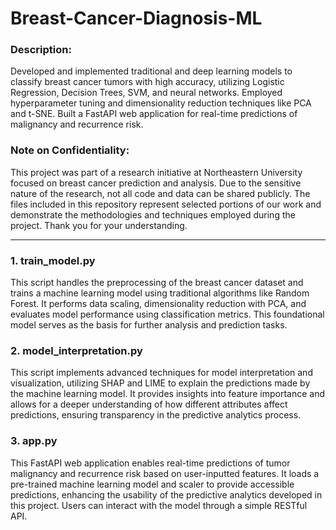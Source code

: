 # Breast-Cancer-Diagnosis-ML

### Description:
Developed and implemented traditional and deep learning models to classify breast cancer tumors with high accuracy, utilizing Logistic Regression, Decision Trees, SVM, and neural networks. Employed hyperparameter tuning and dimensionality reduction techniques like PCA and t-SNE. Built a FastAPI web application for real-time predictions of malignancy and recurrence risk.

### Note on Confidentiality:
This project was part of a research initiative at Northeastern University focused on breast cancer prediction and analysis. Due to the sensitive nature of the research, not all code and data can be shared publicly. The files included in this repository represent selected portions of our work and demonstrate the methodologies and techniques employed during the project. Thank you for your understanding.

---

### 1. **train_model.py**
This script handles the preprocessing of the breast cancer dataset and trains a machine learning model using traditional algorithms like Random Forest. It performs data scaling, dimensionality reduction with PCA, and evaluates model performance using classification metrics. This foundational model serves as the basis for further analysis and prediction tasks.

### 2. **model_interpretation.py**
This script implements advanced techniques for model interpretation and visualization, utilizing SHAP and LIME to explain the predictions made by the machine learning model. It provides insights into feature importance and allows for a deeper understanding of how different attributes affect predictions, ensuring transparency in the predictive analytics process.

### 3. **app.py**
This FastAPI web application enables real-time predictions of tumor malignancy and recurrence risk based on user-inputted features. It loads a pre-trained machine learning model and scaler to provide accessible predictions, enhancing the usability of the predictive analytics developed in this project. Users can interact with the model through a simple RESTful API.

